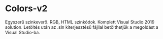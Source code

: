# Colors-v2
Egyszerű színkeverő. RGB, HTML színkódok.
Komplett Visual Studio 2019 solution.
Letöltés után az .sln kiterjesztésű fájllal betölthetjük a megoldást a Visual Studio-ba.
